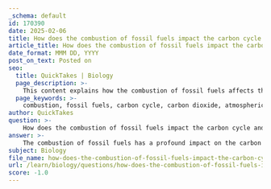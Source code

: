 ```yaml
---
_schema: default
id: 170390
date: 2025-02-06
title: How does the combustion of fossil fuels impact the carbon cycle and atmospheric carbon levels?
article_title: How does the combustion of fossil fuels impact the carbon cycle and atmospheric carbon levels?
date_format: MMM DD, YYYY
post_on_text: Posted on
seo:
  title: QuickTakes | Biology
  page_description: >-
    This content explains how the combustion of fossil fuels affects the carbon cycle and atmospheric carbon levels, including its role in increasing CO2 emissions, disruption of the carbon balance, and implications for climate change.
  page_keywords: >-
    combustion, fossil fuels, carbon cycle, carbon dioxide, atmospheric carbon, carbon balance, greenhouse gases, climate change, feedback loops, human activities, deforestation, industrial processes, global warming, environmental changes
author: QuickTakes
question: >-
    How does the combustion of fossil fuels impact the carbon cycle and atmospheric carbon levels?
answer: >-
    The combustion of fossil fuels has a profound impact on the carbon cycle and atmospheric carbon levels, primarily through the release of carbon dioxide (CO2) and the disruption of the natural balance between carbon sources and sinks. Here’s a detailed explanation of these impacts:\n\n1. **Release of Carbon Dioxide**: When fossil fuels such as coal, oil, and natural gas are burned for energy, they release stored carbon in the form of CO2 into the atmosphere. This process is a direct source of carbon emissions and significantly contributes to the increase in atmospheric CO2 levels.\n\n2. **Disruption of Carbon Balance**: The carbon cycle is characterized by a balance between carbon sources (which release carbon) and sinks (which absorb carbon). Fossil fuel combustion increases the amount of carbon in the atmosphere, tipping this balance. Natural sinks, such as forests and oceans, are unable to absorb all the excess CO2, leading to higher concentrations of greenhouse gases in the atmosphere.\n\n3. **Feedback Loops**: The warming caused by fossil fuel emissions can trigger feedback loops that further exacerbate climate change. For instance, as global temperatures rise, permafrost in polar regions may thaw, releasing stored carbon in the form of methane (a potent greenhouse gas), which can further increase atmospheric temperatures. Additionally, melting polar ice reduces the Earth's albedo (reflectivity), leading to more heat absorption and further warming.\n\n4. **Human Activities and Carbon Cycle Disruption**: Since the Industrial Revolution, the significant increase in fossil fuel use has dramatically altered the natural carbon cycle. Human activities, including deforestation and industrial processes, have compounded the effects of fossil fuel combustion, leading to a substantial rise in atmospheric CO2 levels and contributing to climate change.\n\n5. **Increased Atmospheric CO2 Levels**: The combustion of fossil fuels is a major source of CO2 emissions, which enhances the greenhouse effect. This trapping of heat in the Earth's atmosphere leads to global warming, resulting in various environmental changes, including altered weather patterns, rising sea levels, and impacts on biodiversity.\n\nIn summary, fossil fuel combustion plays a critical role in the carbon cycle by releasing large amounts of CO2 into the atmosphere, disrupting the natural balance of carbon sources and sinks, and driving climate change. Understanding these impacts is essential for developing strategies to mitigate climate change and promote sustainability.
subject: Biology
file_name: how-does-the-combustion-of-fossil-fuels-impact-the-carbon-cycle-and-atmospheric-carbon-levels.md
url: /learn/biology/questions/how-does-the-combustion-of-fossil-fuels-impact-the-carbon-cycle-and-atmospheric-carbon-levels
score: -1.0
---
```


&nbsp;